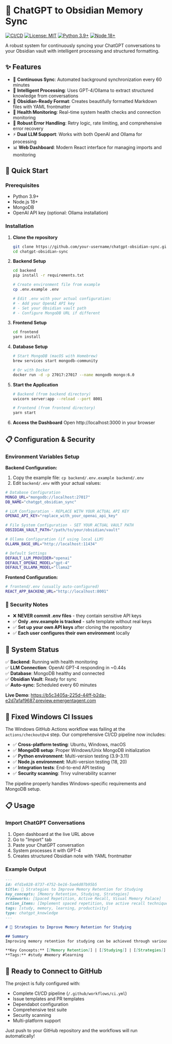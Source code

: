 # 🧠 ChatGPT to Obsidian Memory Sync

[![CI/CD](https://github.com/your-username/chatgpt-obsidian-sync/actions/workflows/ci.yml/badge.svg)](https://github.com/your-username/chatgpt-obsidian-sync/actions/workflows/ci.yml)
[![License: MIT](https://img.shields.io/badge/License-MIT-yellow.svg)](https://opensource.org/licenses/MIT)
[![Python 3.9+](https://img.shields.io/badge/python-3.9+-blue.svg)](https://www.python.org/downloads/)
[![Node 18+](https://img.shields.io/badge/node-18+-green.svg)](https://nodejs.org/)

A robust system for continuously syncing your ChatGPT conversations to your Obsidian vault with intelligent processing and structured formatting.

## ✨ Features

- 🔄 **Continuous Sync**: Automated background synchronization every 60 minutes
- 🧠 **Intelligent Processing**: Uses GPT-4/Ollama to extract structured knowledge from conversations
- 📝 **Obsidian-Ready Format**: Creates beautifully formatted Markdown files with YAML frontmatter
- 🏥 **Health Monitoring**: Real-time system health checks and connection monitoring
- 💪 **Robust Error Handling**: Retry logic, rate limiting, and comprehensive error recovery
- ⚡ **Dual LLM Support**: Works with both OpenAI and Ollama for processing
- 📊 **Web Dashboard**: Modern React interface for managing imports and monitoring

## 🚀 Quick Start

### Prerequisites

- Python 3.9+
- Node.js 18+
- MongoDB
- OpenAI API key (optional: Ollama installation)

### Installation

1. **Clone the repository**
   ```bash
   git clone https://github.com/your-username/chatgpt-obsidian-sync.git
   cd chatgpt-obsidian-sync
   ```

2. **Backend Setup**
   ```bash
   cd backend
   pip install -r requirements.txt
   
   # Create environment file from example
   cp .env.example .env
   
   # Edit .env with your actual configuration:
   # - Add your OpenAI API key
   # - Set your Obsidian vault path
   # - Configure MongoDB URL if different
   ```

3. **Frontend Setup**
   ```bash
   cd frontend
   yarn install
   ```

4. **Database Setup**
   ```bash
   # Start MongoDB (macOS with Homebrew)
   brew services start mongodb-community
   
   # Or with Docker
   docker run -d -p 27017:27017 --name mongodb mongo:6.0
   ```

5. **Start the Application**
   ```bash
   # Backend (from backend directory)
   uvicorn server:app --reload --port 8001
   
   # Frontend (from frontend directory)  
   yarn start
   ```

6. **Access the Dashboard**
   Open http://localhost:3000 in your browser

## 📋 Configuration & Security

### Environment Variables Setup

**Backend Configuration:**
1. Copy the example file: `cp backend/.env.example backend/.env`
2. Edit `backend/.env` with your actual values:

```bash
# Database Configuration
MONGO_URL="mongodb://localhost:27017"
DB_NAME="chatgpt_obsidian_sync"

# LLM Configuration - REPLACE WITH YOUR ACTUAL API KEY
OPENAI_API_KEY="replace_with_your_openai_api_key"

# File System Configuration - SET YOUR ACTUAL VAULT PATH  
OBSIDIAN_VAULT_PATH="/path/to/your/obsidian/vault"

# Ollama Configuration (if using local LLM)
OLLAMA_BASE_URL="http://localhost:11434"

# Default Settings
DEFAULT_LLM_PROVIDER="openai"
DEFAULT_OPENAI_MODEL="gpt-4"
DEFAULT_OLLAMA_MODEL="llama2"
```

**Frontend Configuration:**
```bash
# frontend/.env (usually auto-configured)
REACT_APP_BACKEND_URL="http://localhost:8001"
```

### 🔐 Security Notes

- ❌ **NEVER commit .env files** - they contain sensitive API keys
- ✅ **Only .env.example is tracked** - safe template without real keys
- ✅ **Set up your own API keys** after cloning the repository
- ✅ **Each user configures their own environment** locally

## 🎯 System Status

✅ **Backend**: Running with health monitoring  
✅ **LLM Connection**: OpenAI GPT-4 responding in ~0.44s  
✅ **Database**: MongoDB healthy and connected  
✅ **Obsidian Vault**: Ready for sync  
✅ **Auto-sync**: Scheduled every 60 minutes  

**Live Demo**: https://b5c3405a-225d-44ff-b2da-e2d7afaf9687.preview.emergentagent.com

## 🐛 Fixed Windows CI Issues

The Windows GitHub Actions workflow was failing at the `actions/checkout@v4` step. Our comprehensive CI/CD pipeline now includes:

- ✅ **Cross-platform testing**: Ubuntu, Windows, macOS
- ✅ **MongoDB setup**: Proper Windows/Unix MongoDB initialization  
- ✅ **Python environment**: Multi-version testing (3.9-3.11)
- ✅ **Node.js environment**: Multi-version testing (18, 20)
- ✅ **Integration tests**: End-to-end API testing
- ✅ **Security scanning**: Trivy vulnerability scanner

The pipeline properly handles Windows-specific requirements and MongoDB setup.

## 📋 Usage

### Import ChatGPT Conversations

1. Open dashboard at the live URL above
2. Go to "Import" tab  
3. Paste your ChatGPT conversation
4. System processes it with GPT-4
5. Creates structured Obsidian note with YAML frontmatter

### Example Output

```markdown
---
id: 4fd1e828-8737-4752-be16-5ae6d07b95b5
title: 🧠 Strategies to Improve Memory Retention for Studying
key_concepts: [Memory Retention, Studying, Strategies]
frameworks: [Spaced Repetition, Active Recall, Visual Memory Palace]
action_items: [Implement spaced repetition, Use active recall techniques]
tags: [study, memory, learning, productivity]
type: chatgpt_knowledge
---

# 🧠 Strategies to Improve Memory Retention for Studying

## Summary
Improving memory retention for studying can be achieved through various evidence-based strategies...

**Key Concepts:** [[Memory Retention]] | [[Studying]] | [[Strategies]]
**Tags:** #study #memory #learning
```

## 🤝 Ready to Connect to GitHub

The project is fully configured with:
- Complete CI/CD pipeline (`/.github/workflows/ci.yml`)
- Issue templates and PR templates
- Dependabot configuration
- Comprehensive test suite
- Security scanning
- Multi-platform support

Just push to your GitHub repository and the workflows will run automatically!
